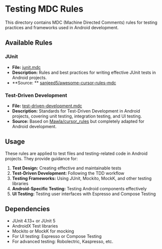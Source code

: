 # Testing MDC Rules

This directory contains MDC (Machine Directed Comments) rules for testing practices and frameworks
used in Android development.

## Available Rules

### JUnit

- **File:** [junit.mdc](junit.mdc)
- **Description:** Rules and best practices for writing effective JUnit tests in Android projects.
- **Source:
  ** [sanjeed5/awesome-cursor-rules-mdc](https://github.com/sanjeed5/awesome-cursor-rules-mdc/blob/main/rules-mdc/junit.mdc)

### Test-Driven Development

- **File:** [test-driven-development.mdc](test-driven-development.mdc)
- **Description:** Standards for Test-Driven Development in Android projects, covering unit testing,
  integration testing, and UI testing.
- **Source:** Based
  on [Mawla/cursor_rules](https://github.com/Mawla/cursor_rules/blob/main/.cursor/rules/test_driven_development.mdc)
  but completely adapted for Android development.

## Usage

These rules are applied to test files and testing-related code in Android projects. They provide
guidance for:

1. **Test Design:** Creating effective and maintainable tests
2. **Test-Driven Development:** Following the TDD workflow
3. **Testing Frameworks:** Using JUnit, Mockito, MockK, and other testing libraries
4. **Android-Specific Testing:** Testing Android components effectively
5. **UI Testing:** Testing user interfaces with Espresso and Compose Testing

## Dependencies

- JUnit 4.13+ or JUnit 5
- AndroidX Test libraries
- Mockito or MockK for mocking
- For UI testing: Espresso or Compose Testing
- For advanced testing: Robolectric, Kaspresso, etc.
